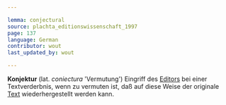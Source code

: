 ```yaml
---

lemma: conjectural
source: plachta_editionswissenschaft_1997
page: 137
language: German
contributor: wout
last_updated_by: wout

---
```


**Konjektur** (lat. _coniectura_ 'Vermutung') Eingriff des [Editors](editorScholarly.html) bei einer Textverderbnis, wenn zu vermuten ist, daß auf diese Weise der originale [Text](text.html) wiederhergestellt werden kann.
